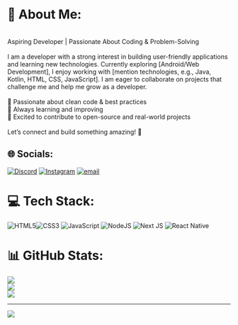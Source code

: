 # 💫 About Me:
<br>Aspiring Developer | Passionate About Coding & Problem-Solving<br><br>I am a developer with a strong interest in building user-friendly applications and learning new technologies. Currently exploring [Android/Web Development], I enjoy working with [mention technologies, e.g., Java, Kotlin, HTML, CSS, JavaScript]. I am eager to collaborate on projects that challenge me and help me grow as a developer.<br><br>🔹 Passionate about clean code & best practices<br>🔹 Always learning and improving<br>🔹 Excited to contribute to open-source and real-world projects<br><br>Let’s connect and build something amazing! 🚀


## 🌐 Socials:
[![Discord](https://img.shields.io/badge/Discord-%237289DA.svg?logo=discord&logoColor=white)](https://discord.gg/lucifer1437816) [![Instagram](https://img.shields.io/badge/Instagram-%23E4405F.svg?logo=Instagram&logoColor=white)](https://instagram.com/atulk4s) [![email](https://img.shields.io/badge/Email-D14836?logo=gmail&logoColor=white)](mailto:mrcool94126@gmail.com) 

# 💻 Tech Stack:
![HTML5](https://img.shields.io/badge/html5-%23E34F26.svg?style=for-the-badge&logo=html5&logoColor=white)![CSS3](https://img.shields.io/badge/css3-%231572B6.svg?style=for-the-badge&logo=css3&logoColor=white) ![JavaScript](https://img.shields.io/badge/javascript-%23323330.svg?style=for-the-badge&logo=javascript&logoColor=%23F7DF1E) ![NodeJS](https://img.shields.io/badge/node.js-6DA55F?style=for-the-badge&logo=node.js&logoColor=white) ![Next JS](https://img.shields.io/badge/Next-black?style=for-the-badge&logo=next.js&logoColor=white) ![React Native](https://img.shields.io/badge/react_native-%2320232a.svg?style=for-the-badge&logo=react&logoColor=%2361DAFB)
# 📊 GitHub Stats:
![](https://github-readme-stats.vercel.app/api?username=Atul4s&theme=dark&hide_border=false&include_all_commits=false&count_private=false)<br/>
![](https://github-readme-streak-stats.herokuapp.com/?user=Atul4s&theme=dark&hide_border=false)<br/>
![](https://github-readme-stats.vercel.app/api/top-langs/?username=Atul4s&theme=dark&hide_border=false&include_all_commits=false&count_private=false&layout=compact)

---
[![](https://visitcount.itsvg.in/api?id=Atul4s&icon=0&color=0)](https://visitcount.itsvg.in)

<!-- Proudly created with GPRM ( https://gprm.itsvg.in ) -->
